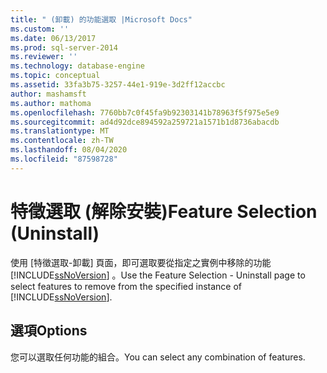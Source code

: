 ```yaml
---
title: " (卸載) 的功能選取 |Microsoft Docs"
ms.custom: ''
ms.date: 06/13/2017
ms.prod: sql-server-2014
ms.reviewer: ''
ms.technology: database-engine
ms.topic: conceptual
ms.assetid: 33fa3b75-3257-44e1-919e-3d2ff12accbc
author: mashamsft
ms.author: mathoma
ms.openlocfilehash: 7760bb7c0f45fa9b92303141b78963f5f975e5e9
ms.sourcegitcommit: ad4d92dce894592a259721a1571b1d8736abacdb
ms.translationtype: MT
ms.contentlocale: zh-TW
ms.lasthandoff: 08/04/2020
ms.locfileid: "87598728"
---
```

# <a name="feature-selection-uninstall"></a><span data-ttu-id="682fb-102">特徵選取 (解除安裝)</span><span class="sxs-lookup"><span data-stu-id="682fb-102">Feature Selection (Uninstall)</span></span>
  <span data-ttu-id="682fb-103">使用 [特徵選取-卸載] 頁面，即可選取要從指定之實例中移除的功能 [!INCLUDE[ssNoVersion](../../includes/ssnoversion-md.md)] 。</span><span class="sxs-lookup"><span data-stu-id="682fb-103">Use the Feature Selection - Uninstall page to select features to remove from the specified instance of [!INCLUDE[ssNoVersion](../../includes/ssnoversion-md.md)].</span></span>  
  
## <a name="options"></a><span data-ttu-id="682fb-104">選項</span><span class="sxs-lookup"><span data-stu-id="682fb-104">Options</span></span>  
 <span data-ttu-id="682fb-105">您可以選取任何功能的組合。</span><span class="sxs-lookup"><span data-stu-id="682fb-105">You can select any combination of features.</span></span>  
  
  
